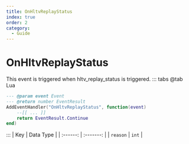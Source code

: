 ```yaml
---
title: OnHltvReplayStatus
index: true
order: 2
category:
  - Guide
---
```


# OnHltvReplayStatus
This event is triggered when hltv_replay_status is triggered.
::: tabs
@tab Lua
```lua
--- @param event Event
--- @return number EventResult
AddEventHandler("OnHltvReplayStatus", function(event)
    --[[ ... ]]
    return EventResult.Continue
end)
```

:::
|    Key   | Data Type |
| :------: | :-------: |
| `reason` |   `int`   |